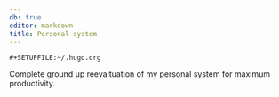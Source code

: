 ```yaml
---
db: true
editor: markdown
title: Personal system
---
```


```{=org}
#+SETUPFILE:~/.hugo.org
```
Complete ground up reevaltuation of my personal system for maximum
productivity.
